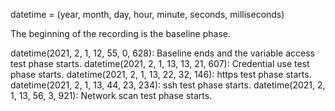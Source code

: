datetime = (year, month, day, hour, minute, seconds, milliseconds)

The beginning of the recording is the baseline phase.

datetime(2021, 2, 1, 12, 55, 0, 628):  Baseline ends and the variable access test phase starts.
datetime(2021, 2, 1, 13, 13, 21, 607): Credential use test phase starts.
datetime(2021, 2, 1, 13, 22, 32, 146): https test phase starts.
datetime(2021, 2, 1, 13, 44, 23, 234): ssh test phase starts.
datetime(2021, 2, 1, 13, 56, 3, 921):  Network scan test phase starts.

